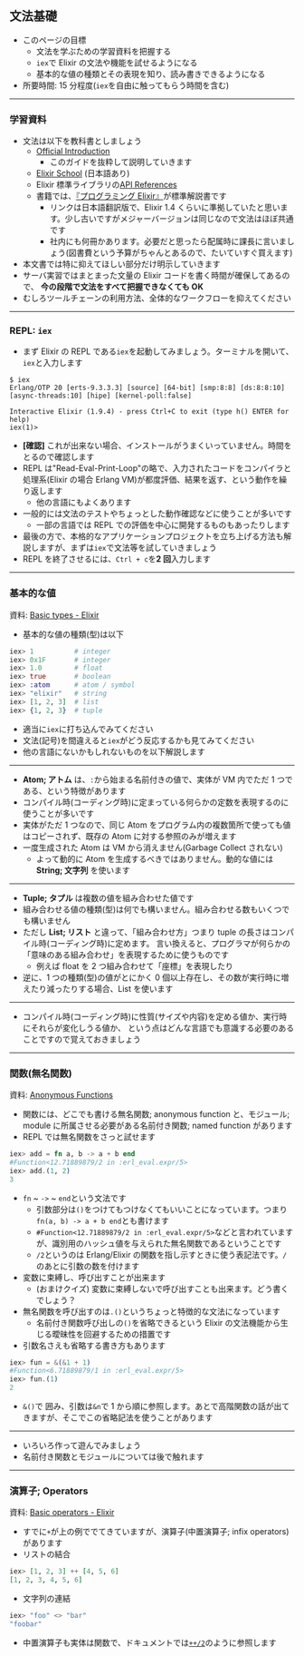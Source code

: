 ## 文法基礎

- このページの目標
  - 文法を学ぶための学習資料を把握する
  - `iex`で Elixir の文法や機能を試せるようになる
  - 基本的な値の種類とその表現を知り、読み書きできるようになる
- 所要時間: 15 分程度(`iex`を自由に触ってもらう時間を含む)

---

### 学習資料

- 文法は以下を教科書としましょう
  - [Official Introduction](https://elixir-lang.org/getting-started/introduction.html)
    - このガイドを抜粋して説明していきます
  - [Elixir School](https://elixirschool.com/ja/lessons/basics/basics/) (日本語あり)
  - Elixir 標準ライブラリの[API References](https://hexdocs.pm/elixir/api-reference.html)
  - 書籍では、[『プログラミング Elixir』](https://www.amazon.co.jp/dp/B01KFCXP04)が標準解説書です
    -  リンクは日本語翻訳版で、Elixir 1.4 くらいに準拠していたと思います。少し古いですがメジャーバージョンは同じなので文法はほぼ共通です
    - 社内にも何冊かあります。必要だと思ったら配属時に課長に言いましょう(図書費という予算がちゃんとあるので、たいていすぐ買えます)
- 本文書では特に抑えてほしい部分だけ明示していきます
- サーバ実習ではまとまった文量の Elixir コードを書く時間が確保してあるので、
  **今の段階で文法をすべて把握できなくても OK**
- むしろツールチェーンの利用方法、全体的なワークフローを抑えてください

---

### REPL: `iex`

- まず Elixir の REPL である`iex`を起動してみましょう。ターミナルを開いて、`iex`と入力します

```
$ iex
Erlang/OTP 20 [erts-9.3.3.3] [source] [64-bit] [smp:8:8] [ds:8:8:10] [async-threads:10] [hipe] [kernel-poll:false]

Interactive Elixir (1.9.4) - press Ctrl+C to exit (type h() ENTER for help)
iex(1)>
```

- **[確認]** これが出来ない場合、インストールがうまくいっていません。時間をとるので確認します
- REPL は"Read-Eval-Print-Loop"の略で、入力されたコードをコンパイラと処理系(Elixir の場合 Erlang VM)が都度評価、結果を返す、という動作を繰り返します
  - 他の言語にもよくあります
- 一般的には文法のテストやちょっとした動作確認などに使うことが多いです
  - 一部の言語では REPL での評価を中心に開発するものもあったりします
- 最後の方で、本格的なアプリケーションプロジェクトを立ち上げる方法も解説しますが、まずは`iex`で文法等を試していきましょう
- REPL を終了させるには、`Ctrl + c`を**2 回**入力します

---

### 基本的な値

資料: [Basic types - Elixir](https://elixir-lang.org/getting-started/basic-types.html)

- 基本的な値の種類(型)は以下

```elixir
iex> 1          # integer
iex> 0x1F       # integer
iex> 1.0        # float
iex> true       # boolean
iex> :atom      # atom / symbol
iex> "elixir"   # string
iex> [1, 2, 3]  # list
iex> {1, 2, 3}  # tuple
```

- 適当に`iex`に打ち込んでみてください
- 文法(記号)を間違えると`iex`がどう反応するかも見てみてください
- 他の言語にないかもしれないものを以下解説します

---

- **Atom; アトム** は、`:`から始まる名前付きの値で、実体が VM 内でただ 1 つである、という特徴があります
- コンパイル時(コーディング時)に定まっている何らかの定数を表現するのに使うことが多いです
- 実体がただ 1 つなので、同じ Atom をプログラム内の複数箇所で使っても値はコピーされず、既存の Atom に対する参照のみが増えます
- 一度生成された Atom は VM から消えません(Garbage Collect されない)
  - よって動的に Atom を生成するべきではありません。動的な値には **String; 文字列** を使います

---

- **Tuple; タプル** は複数の値を組み合わせた値です
- 組み合わせる値の種類(型)は何でも構いません。組み合わせる数もいくつでも構いません
- ただし **List; リスト** と違って、「組み合わせ方」つまり tuple の長さはコンパイル時(コーディング時)に定めます。
  言い換えると、プログラマが何らかの「意味のある組み合わせ」を表現するために使うものです
  - 例えば float を 2 つ組み合わせて「座標」を表現したり
- 逆に、1 つの種類(型)の値がとにかく 0 個以上存在し、その数が実行時に増えたり減ったりする場合、List を使います

---

- コンパイル時(コーディング時)に性質(サイズや内容)を定める値か、実行時にそれらが変化しうる値か、
  という点はどんな言語でも意識する必要のあることですので覚えておきましょう

---

### 関数(無名関数)

資料: [Anonymous Functions](https://elixir-lang.org/getting-started/basic-types.html#anonymous-functions)

- 関数には、どこでも書ける無名関数; anonymous function と、モジュール; module に所属させる必要がある名前付き関数; named function があります
- REPL では無名関数をさっと試せます

```elixir
iex> add = fn a, b -> a + b end
#Function<12.71889879/2 in :erl_eval.expr/5>
iex> add.(1, 2)
3
```

- `fn` ~ `->` ~ `end`という文法です
  - 引数部分は`()`をつけてもつけなくてもいいことになっています。つまり`fn(a, b) -> a + b end`とも書けます
  - `#Function<12.71889879/2 in :erl_eval.expr/5>`などと言われていますが、識別用のハッシュ値を与えられた無名関数であるということです
  - `/2`というのは Erlang/Elixir の関数を指し示すときに使う表記法です。`/`のあとに引数の数を付けます
- 変数に束縛し、呼び出すことが出来ます
  - (おまけクイズ) 変数に束縛しないで呼び出すことも出来ます。どう書くでしょう？
- 無名関数を呼び出すのは`.()`というちょっと特徴的な文法になっています
  - 名前付き関数呼び出しの`()`を省略できるという Elixir の文法機能から生じる曖昧性を回避するための措置です
- 引数名さえも省略する書き方もあります

```elixir
iex> fun = &(&1 + 1)
#Function<6.71889879/1 in :erl_eval.expr/5>
iex> fun.(1)
2
```

- `&()`で  囲み、引数は`&n`で 1 から順に参照します。あとで高階関数の話が出てきますが、そこでこの省略記法を使うことがあります

---

- いろいろ作って遊んでみましょう
- 名前付き関数とモジュールについては後で触れます

---

### 演算子; Operators

資料: [Basic operators - Elixir](https://elixir-lang.org/getting-started/basic-operators.html)

- すでに`+`が上の例ででてきていますが、演算子(中置演算子; infix operators)があります
- リストの結合

```elixir
iex> [1, 2, 3] ++ [4, 5, 6]
[1, 2, 3, 4, 5, 6]
```

- 文字列の連結

```elixir
iex> "foo" <> "bar"
"foobar"
```

- 中置演算子も実体は関数で、ドキュメントでは[`++/2`](https://hexdocs.pm/elixir/Kernel.html#++/2)のように参照します
